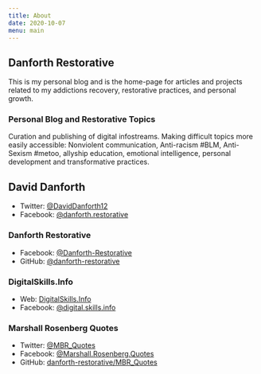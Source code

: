 ```yaml
---
title: About 
date: 2020-10-07
menu: main
---
```


## Danforth Restorative 

This is my personal blog and is the home-page for articles and projects related to my addictions recovery, restorative practices, and personal growth.

### Personal Blog and Restorative Topics

Curation and publishing of digital infostreams. Making difficult topics more easily accessible: Nonviolent communication, Anti-racism #BLM, Anti-Sexism #metoo, allyship education, emotional intelligence, personal development and transformative practices.

## David Danforth

- Twitter: [@DavidDanforth12](https://twitter.com/DavidDanforth12) 
- Facebook: [@danforth.restorative](https://www.facebook.com/danforth.restorative)

### Danforth Restorative

- Facebook: [@Danforth-Restorative](https://www.facebook.com/Danforth-Restorative-107314361144994)
- GitHub: [@danforth-restorative](https://github.com/danforth-restorative)

### DigitalSkills.Info

- Web: [DigitalSkills.Info](https://digitalskills.info)
- Facebook: [@digital.skills.info](https://www.facebook.com/digital.skills.info)

### Marshall Rosenberg Quotes

- Twitter: [@MBR_Quotes](https://twitter.com/MBR_Quotes)
- Facebook: [@Marshall.Rosenberg.Quotes](https://www.facebook.com/Marshall.Rosenberg.Quotes)
- GitHub: [danforth-restorative/MBR_Quotes](https://github.com/danforth-restorative/MBR_Quotes)
